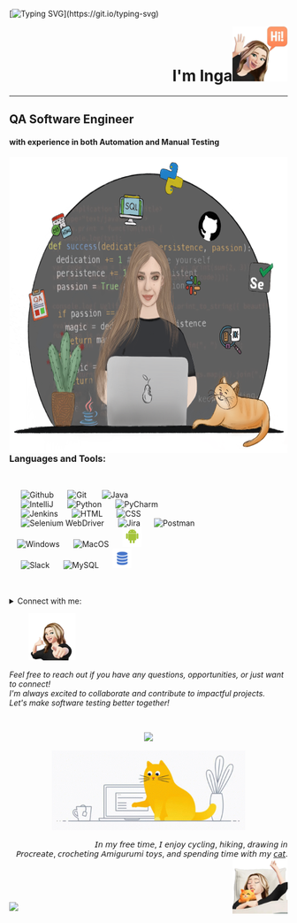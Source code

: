 
[![Typing SVG](https://readme-typing-svg.herokuapp.com?color=800000&size=29&multiline=true&width=700&lines=Hello+World!+Welcome+To+My+GitHub+Profile!)](https://git.io/typing-svg)
<div align="right" >
<img align="right" width="100"  src= "images/1 (4).JPG">
<br>
<br>
  
# I'm Inga 

</div>

---

## QA Software Engineer 
#### with experience in both Automation and Manual Testing
<img align="right" width="635" height="535" src= "images/Artwork.png">
<br>
<br>

### Languages and Tools:

<br>

&ensp;&emsp;<img src="https://cdn.jsdelivr.net/gh/devicons/devicon/icons/github/github-original-wordmark.svg" title="Github" width="35"/>
&ensp;&emsp;<img alt="Git" width="35px" style="padding-right:10px;" src="https://cdn.jsdelivr.net/gh/devicons/devicon/icons/git/git-original.svg" title="Git" />
&ensp;&ensp;<img src="https://camo.githubusercontent.com/a790e8e5e2b7edcf9ef24e2cbccb1802f4fedb001a6f66a17cad37f57ba85b15/68747470733a2f2f6564656e742e6769746875622e696f2f537570657254696e7949636f6e732f696d616765732f7376672f6a6176612e737667" title="Java" width="48"/><br>
&ensp;&emsp;<img src="https://upload.wikimedia.org/wikipedia/commons/9/9c/IntelliJ_IDEA_Icon.svg" title="IntelliJ" width="30"/>
&ensp;&emsp;<img src="https://cdn.jsdelivr.net/gh/devicons/devicon/icons/python/python-original-wordmark.svg" title="Python" width="35"/> 
&ensp;&emsp;<img src="https://blog.jetbrains.com/wp-content/uploads/2019/01/pycharm_icon.svg" title="Pycharm" width="35" alt="PyCharm"/> <br>
&ensp;&emsp;<img src="https://upload.wikimedia.org/wikipedia/commons/e/e9/Jenkins_logo.svg" title="Jenkins" width="25"/>
&ensp;&emsp;<img src="https://cdn.jsdelivr.net/gh/devicons/devicon/icons/html5/html5-original-wordmark.svg" title="HTML" width="35"/> 
&ensp;&emsp;<img src="https://cdn.jsdelivr.net/gh/devicons/devicon/icons/css3/css3-original-wordmark.svg" title="CSS" width="35"/><br>
&ensp;&emsp;<img src="https://cdn.jsdelivr.net/gh/devicons/devicon/icons/selenium/selenium-original.svg" title="Selenium WebDriver" width="30"/> 
&ensp;&emsp;<img src="https://cdn.jsdelivr.net/gh/devicons/devicon/icons/jira/jira-plain-wordmark.svg" title="Jira" width="35"/> 
&ensp;&emsp;<img src="https://res.cloudinary.com/postman/image/upload/t_team_logo/v1629869194/team/2893aede23f01bfcbd2319326bc96a6ed0524eba759745ed6d73405a3a8b67a8" title="Postman" width="34" /><br>
&ensp;&ensp;<img src="https://camo.githubusercontent.com/b85ed21c6f62093d8886b6b1015b8ddb03009cf25ddebe58b882360cb96c5c26/68747470733a2f2f6564656e742e6769746875622e696f2f537570657254696e7949636f6e732f696d616765732f7376672f77696e646f77732e737667" title="Windows" width="35"/>
&ensp;&emsp;<img src="https://camo.githubusercontent.com/242404e7933ffa6a744979946bcfb06d8bd659957697c34a6351585c1dba707a/68747470733a2f2f6564656e742e6769746875622e696f2f537570657254696e7949636f6e732f696d616765732f7376672f6d61636f732e737667" title="MacOS" width="40"/>
&ensp;&emsp;<img src="https://github.com/devicons/devicon/blob/master/icons/android/android-original-wordmark.svg" title="Android" alt="Android" width="35"/><br>
&ensp;&emsp;<img src="https://cdn.jsdelivr.net/gh/devicons/devicon/icons/slack/slack-original.svg" title="Slack" width="32"/>
&ensp;&emsp;<img src="https://cdn.jsdelivr.net/gh/devicons/devicon/icons/mysql/mysql-plain-wordmark.svg" title="MySQL" width="35"/>
&ensp;&emsp;<img src="https://raw.githubusercontent.com/github/explore/80688e429a7d4ef2fca1e82350fe8e3517d3494d/topics/sql/sql.png" title="SQL" width="35"/>
<br>
<br>
<br>

<details>
<summary>Connect with me:</summary>
<br>

[<img width="105px" alt="LinkedIn" src="https://img.shields.io/badge/LinkedIn%20-%230077B5.svg?&style=flat&logo=linkedin&logoColor=white"/>](https://www.linkedin.com/in/ingajumir/)<br>
[<img width="80px" alt="Gmail" src="https://img.shields.io/badge/Gmail-D14836?style=flat&logo=gmail&logoColor=white" />](mailto:ingajumir@gmail.com)
</details>

&ensp;&emsp;&emsp;<img  width="85"  src= "images/1 (26).JPG">



*Feel free to reach out if you have any questions, opportunities, or just want to connect! <br> I'm always excited to collaborate and contribute to impactful projects. <br> Let's make software testing better together!*

<br>

<p align="center">
  <a href="https://github.com/DenverCoder1/readme-typing-svg">
    <img src="https://readme-typing-svg.demolab.com/?lines=Software%20QA%20Automation%20Engineer;Experienced%20UI%20and%20API%20Tester;Always%20learning%20new%20things%20:)&font=Fira%20Code&center=true&width=440&height=45&color=FFA500&vCenter=true&pause=1000&size=22" /></a>
</p> 
<p align="center">
<img  width="350" src="images/cat-coding.gif" >
</p>
<p align="right">
 𝘐𝘯 𝘮𝘺 𝘧𝘳𝘦𝘦 𝘵𝘪𝘮𝘦, 𝘐 𝘦𝘯𝘫𝘰𝘺 𝘤𝘺𝘤𝘭𝘪𝘯𝘨, 𝘩𝘪𝘬𝘪𝘯𝘨, 𝘥𝘳𝘢𝘸𝘪𝘯𝘨 𝘪𝘯 <br>𝘗𝘳𝘰𝘤𝘳𝘦𝘢𝘵𝘦, 𝘤𝘳𝘰𝘤𝘩𝘦𝘵𝘪𝘯𝘨 𝘈𝘮𝘪𝘨𝘶𝘳𝘶𝘮𝘪 𝘵𝘰𝘺𝘴,  𝘢𝘯𝘥 𝘴𝘱𝘦𝘯𝘥𝘪𝘯𝘨 𝘵𝘪𝘮𝘦 𝘸𝘪𝘵𝘩 𝘮𝘺 <a href="https://www.instagram.com/purrsimmon.cat/" target="_blank">𝘤𝘢𝘵</a>. <br>
<img align="right" width="100"  src= "images/1 (16).JPG">
  
</p> 
<br>
<br>
<br>

![](https://komarev.com/ghpvc/?username=IngaJumir&color=yellow)
